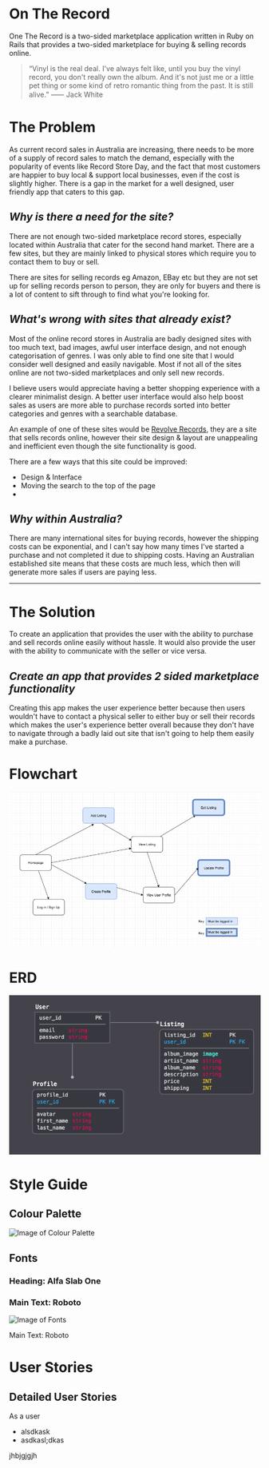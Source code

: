 # On The Record

One The Record is a two-sided marketplace application written in Ruby on Rails that provides a two-sided marketplace for buying & selling records online. 

>“Vinyl is the real deal. I've always felt like, until you buy the vinyl record, you don't really own the album. And it's not just me or a little pet thing or some kind of retro romantic thing from the past. It is still alive.” ⸺ Jack White



# The Problem

As current record sales in Australia are increasing, there needs to be more of a supply of record sales to match the demand, especially with the popularity of events like Record Store Day, and the fact that most customers are happier to buy local & support local businesses, even if the cost is slightly higher. There is a gap in the market for a well designed, user friendly app that caters to this gap.

## _Why is there a need for the site?_

There are not enough two-sided marketplace record stores, especially located within Australia that cater for the second hand market. There are a few sites, but they are mainly linked to physical stores which require you to contact them to buy or sell.

There are sites for selling records eg Amazon, EBay etc but they are not set up for selling records person to person, they are only for buyers and there is a lot of content to sift through to find what you're looking for.

## _What's wrong with sites that already exist?_

Most of the online record stores in Australia are badly designed sites with too much text, bad images, awful user interface design, and not enough categorisation of genres. I was only able to find one site that I would consider well designed and easily navigable. Most if not all of the sites online are not two-sided marketplaces and only sell new records.

I believe users would appreciate having a better shopping experience with a clearer minimalist design. A better user interface would also help boost sales as users are more able to purchase records sorted into better categories and genres with a searchable database.

An example of one of these sites would be 
[Revolve Records](http://www.revolverecords.com.au/), they are a site that sells records online, however their site design & layout are unappealing and inefficient even though the site functionality is good.

There are a few ways that this site could be improved:
- Design & Interface
- Moving the search to the top of the page
- 


## _Why within Australia?_

There are many international sites for buying records, however the shipping costs can be exponential, and I can't say how many times I've started a purchase and not completed it due to shipping costs. Having an Australian established site means that these costs are much less, which then will generate more sales if users are paying less.

___

# The Solution

To create an application that provides the user with the ability to purchase and sell records online easily without hassle. It would also provide the user with the ability to communicate with the seller or vice versa.

## _Create an app that provides 2 sided marketplace functionality_

Creating this app makes the user experience better because then users wouldn't have to contact a physical seller to either buy or sell their records which makes the user's experience better overall because they don't have to navigate through a badly laid out site that isn't going to help them easily make a purchase.


# Flowchart

![Image of Flowchart](app/assets/images/flowchart.png)

# ERD

![Image of ERD](app/assets/images/erd.PNG)

# Style Guide

## Colour Palette
![Image of Colour Palette](app/assets/colour-palette.png)

## Fonts
### Heading: Alfa Slab One
### Main Text: Roboto
![Image of Fonts](fonts.png)

Main Text:
Roboto

# User Stories

## Detailed User Stories

As a user 
- alsdkask
- asdkasl;dkas

jhbjgjgjh